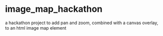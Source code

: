 # image_map_hackathon
a hackathon project to add pan and zoom, combined with a canvas overlay, to an html image map element
